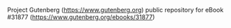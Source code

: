 Project Gutenberg (https://www.gutenberg.org) public repository for eBook #31877 (https://www.gutenberg.org/ebooks/31877)
